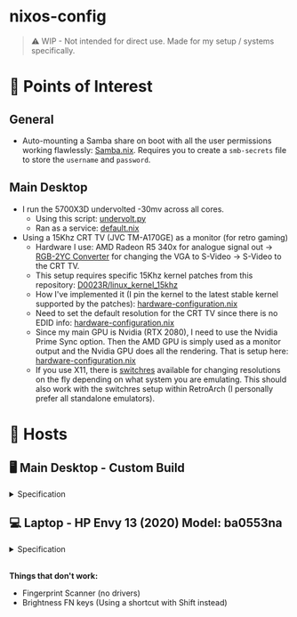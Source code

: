 # nixos-config

> ⚠️ WIP - Not intended for direct use. Made for my setup / systems specifically.

# 🌟 Points of Interest

## General
- Auto-mounting a Samba share on boot with all the user permissions working flawlessly: [Samba.nix](https://github.com/damiankorcz/nix-config/blob/main/common/samba.nix). Requires you to create a `smb-secrets` file to store the `username` and `password`.

## Main Desktop
- I run the 5700X3D undervolted -30mv across all cores.
  - Using this script: [undervolt.py](https://github.com/damiankorcz/nix-config/blob/main/scripts/undervolt.py)
  - Ran as a service: [default.nix](https://github.com/damiankorcz/nix-config/blob/main/hosts/desktop/default.nix#L49)
- Using a 15Khz CRT TV (JVC TM-A170GE) as a monitor (for retro gaming)
  - Hardware I use: AMD Radeon R5 340x for analogue signal out -> [RGB-2YC Converter](https://www.axunworks.com/product-p341706.html) for changing the VGA to S-Video -> S-Video to the CRT TV.
  - This setup requires specific 15Khz kernel patches from this repository: [D0023R/linux_kernel_15khz](https://github.com/D0023R/linux_kernel_15khz)
  - How I've implemented it (I pin the kernel to the latest stable kernel supported by the patches): [hardware-configuration.nix](https://github.com/damiankorcz/nix-config/blob/main/hosts/desktop/hardware-configuration.nix#L96)
  - Need to set the default resolution for the CRT TV since there is no EDID info: [hardware-configuration.nix](https://github.com/damiankorcz/nix-config/blob/main/hosts/desktop/hardware-configuration.nix#L87)
  - Since my main GPU is Nvidia (RTX 2080), I need to use the Nvidia Prime Sync option. Then the AMD GPU is simply used as a monitor output and the Nvidia GPU does all the rendering. That is setup here: [hardware-configuration.nix](https://github.com/damiankorcz/nix-config/blob/main/hosts/desktop/hardware-configuration.nix#L65)
  - If you use X11, there is [switchres](https://search.nixos.org/packages?channel=unstable&show=switchres&from=0&size=50&sort=relevance&type=packages&query=switchres) available for changing resolutions on the fly depending on what system you are emulating. This should also work with the switchres setup within RetroArch (I personally prefer all standalone emulators).

# 🎯 Hosts

## 🖥️ Main Desktop - Custom Build
<details>
<summary>Specification</summary>

| **Specification**         | **Description**                                                                        |
| ------------------------- | -------------------------------------------------------------------------------------- |
| **Operating System**      | Windows 11 Pro / NixOS (Dual Boot)                                                     |
| **Case**                  | Phanteks Enthoo Evolv ATX (Galaxy Silver)                                              |
| **CPU**                   | AMD Ryzen R7 5700X3D (8c \/ 16t 3 GHz Base \/ 4.1 GHz Turbo) -30mv All Core Undervolt  |
| **Watercooler**           | Corsair Hydro H115i Pro 280mm                                                          |
| **Motherboard**           | ASUS Prime X470-Pro (AM4)                                                              |
| **RAM**                   | G.SKILL Flare X 32 GB (8 GB x 4) 3200 MHz CL14 (F4-3200C14D-16GFX)                     |
| **GPU (Main)**            | Sapphire AMD Radeon RX 9070 XT Pulse 16GB                                              |
| **GPU (CRT)**             | Dell AMD Radeon R5 340x                                                                |
| **PSU**                   | Corsair RM850x Fully Modular Power Supply                                              |
| **Storage (SSD) Linux**   | Lexar NM790 NVMe (1TB)                                                                 |
| **Storage (SSD) Windows** | Sabrent ROCKET NVMe (1TB)                                                              |
| **Monitor 1 Main**        | LG 27GN800-B 27" 1440p IPS 144Hz                                                       |
| **Monitor 2 Portrait**    | AOC Q2577Pwq 25" 1440p AH-IPS 60hz                                                     |
| **Monitor 3 Top**         | AOC Q2577Pwq 25" 1440p AH-IPS 60hz                                                     |
| **Monitor 4 CRT TV**      | JVC TM-A170GE                                                                          |

</details>

## 💻 Laptop - HP Envy 13 (2020) Model: ba0553na
<details>
<summary>Specification</summary>

| **Specification**                 | **Description**                                                               |
| --------------------------------- | ----------------------------------------------------------------------------- |
| **Operating System**              | Windows 11 Pro / NixOS (Dual Boot)                                            |
| **CPU**                           | Intel Core i5-10210U (4c \/ 8t 1.6 GHz Base \/ 4.2 GHz Turbo)                 |
| **RAM**                           | 8 GB DDR4-2666 SDRAM (onboard)                                                |
| **GPU (Integrated)**              | Intel UHD Graphics 620                                                        |
| **GPU (Discrete)**                | NVIDIA GeForce MX350 (2 GB GDDR5 dedicated)                                   |
| **Storage (SSD) Linux & Windows** | Intel Optane Memory H10 (512 GB NVMe M.2 SSD + 32 GB Intel Optane memory)     |
| **Monitor**                       | 13.3" 1080p IPS 400 nits 100% sRGB 60Hz                                       |
| **Wireless Adapter**              | Intel Wi-Fi 6 AX201 (2x2) and Bluetooth 5 combo                               |

</details>
</br>

**Things that don't work:**
- Fingerprint Scanner (no drivers)
- Brightness FN keys (Using a shortcut with Shift instead)
